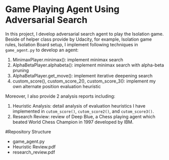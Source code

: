 # Game Playing Agent Using Adversarial Search

In this project, I develop adversarial search agent to play the Isolation game. Beside of helper class provide by Udacity, for example, Isolation game rules, Isolation Board setup, I implement following techniques in `game_agent.py` to develop an agent:
   
 1. MinimaxPlayer.minimax(): implement minimax search
 2. AlphaBetaPlayer.alphabeta(): implement minimax search with alpha-beta pruning
 3. AlphaBetaPlayer.get_move(): implement iterative deepening search
 4. custom_score(), custom_score_2(), custom_score_3(): implement my own alternate position evaluation heuristic

Moreover, I also provide 2 analysis reports including:

 1. Heuristic Analysis: detail analysis of evaluation heuristics I have implemented in `cutom_score()`, `cutom_score2()`, and `cutom_score3()`.
 2. Research Review: review of Deep Blue, a Chess playing agent which beated World Chess Champion in 1997 developed by IBM.

 #Repository Structure

 - game_agent.py
 - Heuristic Review.pdf
 - research_review.pdf
